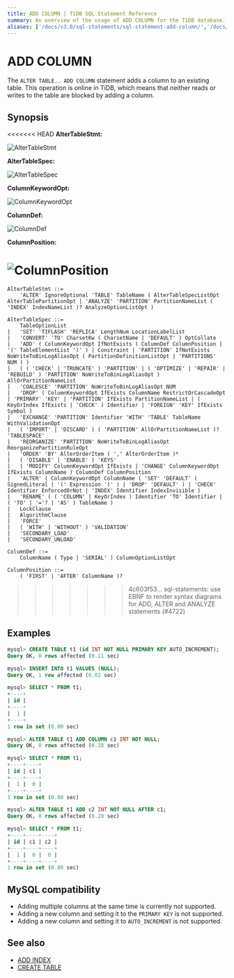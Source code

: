 ```yaml
---
title: ADD COLUMN | TiDB SQL Statement Reference
summary: An overview of the usage of ADD COLUMN for the TiDB database.
aliases: ['/docs/v3.0/sql-statements/sql-statement-add-column/','/docs/v3.0/reference/sql/statements/add-column/']
---
```


# ADD COLUMN

The `ALTER TABLE.. ADD COLUMN` statement adds a column to an existing table. This operation is online in TiDB, which means that neither reads or writes to the table are blocked by adding a column.

## Synopsis

<<<<<<< HEAD
**AlterTableStmt:**

![AlterTableStmt](/media/sqlgram/AlterTableStmt.png)

**AlterTableSpec:**

![AlterTableSpec](/media/sqlgram/AlterTableSpec.png)

**ColumnKeywordOpt:**

![ColumnKeywordOpt](/media/sqlgram/ColumnKeywordOpt.png)

**ColumnDef:**

![ColumnDef](/media/sqlgram/ColumnDef.png)

**ColumnPosition:**

![ColumnPosition](/media/sqlgram/ColumnPosition.png)
=======
```ebnf+diagram
AlterTableStmt ::=
    'ALTER' IgnoreOptional 'TABLE' TableName ( AlterTableSpecListOpt AlterTablePartitionOpt | 'ANALYZE' 'PARTITION' PartitionNameList ( 'INDEX' IndexNameList )? AnalyzeOptionListOpt )

AlterTableSpec ::=
    TableOptionList
|   'SET' 'TIFLASH' 'REPLICA' LengthNum LocationLabelList
|   'CONVERT' 'TO' CharsetKw ( CharsetName | 'DEFAULT' ) OptCollate
|   'ADD' ( ColumnKeywordOpt IfNotExists ( ColumnDef ColumnPosition | '(' TableElementList ')' ) | Constraint | 'PARTITION' IfNotExists NoWriteToBinLogAliasOpt ( PartitionDefinitionListOpt | 'PARTITIONS' NUM ) )
|   ( ( 'CHECK' | 'TRUNCATE' ) 'PARTITION' | ( 'OPTIMIZE' | 'REPAIR' | 'REBUILD' ) 'PARTITION' NoWriteToBinLogAliasOpt ) AllOrPartitionNameList
|   'COALESCE' 'PARTITION' NoWriteToBinLogAliasOpt NUM
|   'DROP' ( ColumnKeywordOpt IfExists ColumnName RestrictOrCascadeOpt | 'PRIMARY' 'KEY' | 'PARTITION' IfExists PartitionNameList | ( KeyOrIndex IfExists | 'CHECK' ) Identifier | 'FOREIGN' 'KEY' IfExists Symbol )
|   'EXCHANGE' 'PARTITION' Identifier 'WITH' 'TABLE' TableName WithValidationOpt
|   ( 'IMPORT' | 'DISCARD' ) ( 'PARTITION' AllOrPartitionNameList )? 'TABLESPACE'
|   'REORGANIZE' 'PARTITION' NoWriteToBinLogAliasOpt ReorganizePartitionRuleOpt
|   'ORDER' 'BY' AlterOrderItem ( ',' AlterOrderItem )*
|   ( 'DISABLE' | 'ENABLE' ) 'KEYS'
|   ( 'MODIFY' ColumnKeywordOpt IfExists | 'CHANGE' ColumnKeywordOpt IfExists ColumnName ) ColumnDef ColumnPosition
|   'ALTER' ( ColumnKeywordOpt ColumnName ( 'SET' 'DEFAULT' ( SignedLiteral | '(' Expression ')' ) | 'DROP' 'DEFAULT' ) | 'CHECK' Identifier EnforcedOrNot | 'INDEX' Identifier IndexInvisible )
|   'RENAME' ( ( 'COLUMN' | KeyOrIndex ) Identifier 'TO' Identifier | ( 'TO' | '='? | 'AS' ) TableName )
|   LockClause
|   AlgorithmClause
|   'FORCE'
|   ( 'WITH' | 'WITHOUT' ) 'VALIDATION'
|   'SECONDARY_LOAD'
|   'SECONDARY_UNLOAD'

ColumnDef ::=
    ColumnName ( Type | 'SERIAL' ) ColumnOptionListOpt

ColumnPosition ::=
    ( 'FIRST' | 'AFTER' ColumnName )?
```
>>>>>>> 4c603f53... sql-statements: use EBNF to render syntax diagrams for ADD, ALTER and ANALYZE statements (#4722)

## Examples

```sql
mysql> CREATE TABLE t1 (id INT NOT NULL PRIMARY KEY AUTO_INCREMENT);
Query OK, 0 rows affected (0.11 sec)

mysql> INSERT INTO t1 VALUES (NULL);
Query OK, 1 row affected (0.02 sec)

mysql> SELECT * FROM t1;
+----+
| id |
+----+
|  1 |
+----+
1 row in set (0.00 sec)

mysql> ALTER TABLE t1 ADD COLUMN c1 INT NOT NULL;
Query OK, 0 rows affected (0.28 sec)

mysql> SELECT * FROM t1;
+----+----+
| id | c1 |
+----+----+
|  1 |  0 |
+----+----+
1 row in set (0.00 sec)

mysql> ALTER TABLE t1 ADD c2 INT NOT NULL AFTER c1;
Query OK, 0 rows affected (0.28 sec)

mysql> SELECT * FROM t1;
+----+----+----+
| id | c1 | c2 |
+----+----+----+
|  1 |  0 |  0 |
+----+----+----+
1 row in set (0.00 sec)
```

## MySQL compatibility

* Adding multiple columns at the same time is currently not supported.
* Adding a new column and setting it to the `PRIMARY KEY` is not supported.
* Adding a new column and setting it to `AUTO_INCREMENT` is not supported.

## See also

* [ADD INDEX](/sql-statements/sql-statement-add-index.md)
* [CREATE TABLE](/sql-statements/sql-statement-create-table.md)
